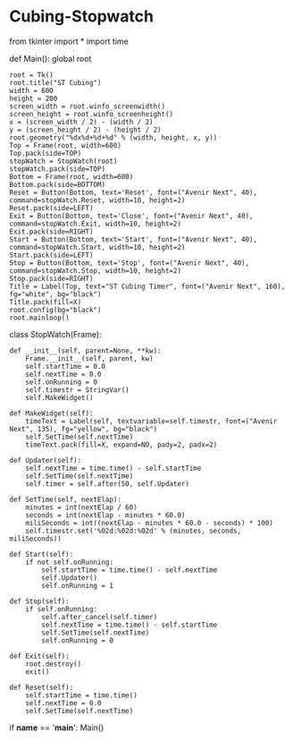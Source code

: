 # Cubing-Stopwatch


from tkinter import *
import time


def Main():
    global root

    root = Tk()
    root.title("ST Cubing")
    width = 600
    height = 200
    screen_width = root.winfo_screenwidth()
    screen_height = root.winfo_screenheight()
    x = (screen_width / 2) - (width / 2)
    y = (screen_height / 2) - (height / 2)
    root.geometry("%dx%d+%d+%d" % (width, height, x, y))
    Top = Frame(root, width=600)
    Top.pack(side=TOP)
    stopWatch = StopWatch(root)
    stopWatch.pack(side=TOP)
    Bottom = Frame(root, width=600)
    Bottom.pack(side=BOTTOM)
    Reset = Button(Bottom, text='Reset', font=("Avenir Next", 40), command=stopWatch.Reset, width=10, height=2)
    Reset.pack(side=LEFT)
    Exit = Button(Bottom, text='Close', font=("Avenir Next", 40), command=stopWatch.Exit, width=10, height=2)
    Exit.pack(side=RIGHT)
    Start = Button(Bottom, text='Start', font=("Avenir Next", 40), command=stopWatch.Start, width=10, height=2)
    Start.pack(side=LEFT)
    Stop = Button(Bottom, text='Stop', font=("Avenir Next", 40), command=stopWatch.Stop, width=10, height=2)
    Stop.pack(side=RIGHT)
    Title = Label(Top, text="ST Cubing Timer", font=("Avenir Next", 160), fg="white", bg="black")
    Title.pack(fill=X)
    root.config(bg="black")
    root.mainloop()


class StopWatch(Frame):

    def __init__(self, parent=None, **kw):
        Frame.__init__(self, parent, kw)
        self.startTime = 0.0
        self.nextTime = 0.0
        self.onRunning = 0
        self.timestr = StringVar()
        self.MakeWidget()

    def MakeWidget(self):
        timeText = Label(self, textvariable=self.timestr, font=("Avenir Next", 135), fg="yellow", bg="black")
        self.SetTime(self.nextTime)
        timeText.pack(fill=X, expand=NO, pady=2, padx=2)

    def Updater(self):
        self.nextTime = time.time() - self.startTime
        self.SetTime(self.nextTime)
        self.timer = self.after(50, self.Updater)

    def SetTime(self, nextElap):
        minutes = int(nextElap / 60)
        seconds = int(nextElap - minutes * 60.0)
        miliSeconds = int((nextElap - minutes * 60.0 - seconds) * 100)
        self.timestr.set('%02d:%02d:%02d' % (minutes, seconds, miliSeconds))

    def Start(self):
        if not self.onRunning:
            self.startTime = time.time() - self.nextTime
            self.Updater()
            self.onRunning = 1

    def Stop(self):
        if self.onRunning:
            self.after_cancel(self.timer)
            self.nextTime = time.time() - self.startTime
            self.SetTime(self.nextTime)
            self.onRunning = 0

    def Exit(self):
        root.destroy()
        exit()

    def Reset(self):
        self.startTime = time.time()
        self.nextTime = 0.0
        self.SetTime(self.nextTime)


if __name__ == '__main__':
    Main()

